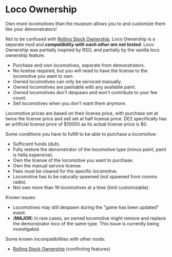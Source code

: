 # Loco Ownership

Own more locomotives than the museum allows you to and customize them like your demonstrators!

Not to be confused with [Rolling Stock Ownership](https://github.com/fauxnik/dv-rolling-stock-ownership), Loco Ownership is a separate mod and ***compatibility with each other are not tested***. Loco Ownership was partially inspired by RSO, and partially by the vanilla loco ownership feature.

- Purchase and own locomotives, separate from demonstrators.
- No license required, but you will need to have the license to the locomotive you want to own.
- Owned locomotives can only be serviced manually.
- Owned locomotives are paintable with any available paint.
- Owned locomotives don't despawn and won't contribute to your fee count.
- Sell locomotives when you don't want them anymore.

Locomotive prices are based on their license price, with purchase set at twice the license price and sell set at half license price. DE2 specifically has an artificial license price of $10000 as its actual license price is $0.

Some conditions you have to fulfill to be able to purchase a locomotive:
- Sufficient funds (duh).
- Fully restore the demonstrator of the locomotive type (minus paint, paint is hella expensive).
- Own the license of the locomotive you want to purchase.
- Own the manual service license.
- Fees must be cleared for the specific locomotive.
- Locomotive has to be naturally spawned (not spawned from comms radio).
- Not own more than 16 locomotives at a time (limit customizable).

Known issues:
- Locomotives may still despawn during the "game has been updated" event.
- (**MAJOR**) In rare cases, an owned locomotive might remove and replace the demonstrator loco of the same type. This issue is currently being investigated.

Some known incompatibilities with other mods:
- [Rolling Stock Ownership](https://github.com/fauxnik/dv-rolling-stock-ownership) (conflicting features)
